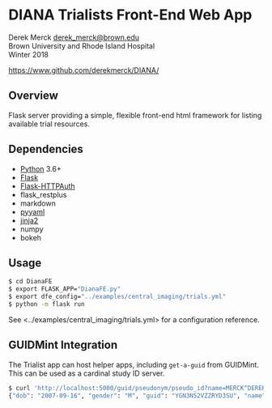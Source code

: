 DIANA Trialists Front-End Web App
=================================

Derek Merck <derek_merck@brown.edu>  
Brown University and Rhode Island Hospital  
Winter 2018

<https://www.github.com/derekmerck/DIANA/>


## Overview

Flask server providing a simple, flexible front-end html framework for listing available trial resources.


## Dependencies

- [Python][] 3.6+
- [Flask][]
- [Flask-HTTPAuth][]
- flask_restplus
- markdown
- [pyyaml][]
- [jinja2][]
- numpy
- bokeh

[Python]: http://www.python.org
[Flask]: http://flask.pocoo.org
[Flask-HTTPAuth]: https://github.com/miguelgrinberg/Flask-HTTPAuth
[pyyaml]: http://pyyaml.org
[jinja2]: http://jinja.pocoo.org


## Usage

```bash
$ cd DianaFE
$ export FLASK_APP="DianaFE.py"
$ export dfe_config="../examples/central_imaging/trials.yml"
$ python -m flask run
```

See <../examples/central_imaging/trials.yml> for a configuration reference.


## GUIDMint Integration

The Trialist app can host helper apps, including `get-a-guid` from GUIDMint.  This can be used as a cardinal study ID server.

```bash
$ curl 'http://localhost:5000/guid/pseudonym/pseudo_id?name=MERCK^DEREK&gender=M&age=10'
{"dob": "2007-09-16", "gender": "M", "guid": "YGN3N52VZZRYD3SU", "name": "YOUMANS^GUY^N"}
```
